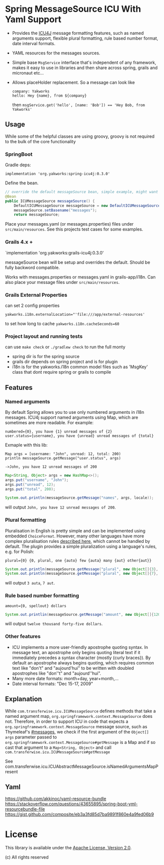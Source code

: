 # Spring MessageSource ICU With Yaml Support

- Provides the [ICU4J](http://site.icu-project.org/) message formatting features, such as named arguments support, flexible plural formatting,
rule based number format, date interval formats.

- YAML resources for the messages sources. 

- Simple base `MsgService` interface that's independent of any framework, makes it easy to use
  in libraries and then share across spring, grails and micronaut etc...

- Allows placeHolder replacement. So a message can look like 
  ``` 
  company: Yakworks
  hello: Hey {name}, from ${company}
  ```
  then  `msgService.get('hello', [name: 'Bob']) == 'Hey Bob, from Yakworks'`

## Usage

While some of the helpful classes are using groovy, groovy is not required to the bulk 
of the core functionality

### SpringBoot

Gradle deps:
```
implementation 'org.yakworks:spring-icu4j:0.3.0'
```

Define the bean.

```Java
// override the default messageSource bean, simple example, might want to build further
@Bean
public ICUMessageSource messageSource() {
    DefaultICUMessageSource messageSource = new DefaultICUMessageSource();
    messageSource.setBasename("messages");
    return messageSource;
```

Place your messages.yaml (or messages.properties) files under `src/main/resources`. 
See this projects test cases for some examples.

### Grails 4.x +

`implementation 'org.yakworks:grails-icu4j:0.3.0'

messageSource bean will be setup and overrides the default. Should be fully backword compatible.

Works with messages.properties or messages.yaml in grails-app/i18n. Can also place your message files under `src/main/resources`. 

### Grails External Properties

can set 2 config properties

`yakworks.i18n.externalLocation="'file:///app/external-resources'`

to set how long to cache
`yakworks.i18n.cacheSeconds=60`

### Project layout and running tests

can use `make check` or `./gradlew check` to run the full monty

- spring dir is for the spring source
- grails dir depends on spring project and is for plugin
- i18n is for the yakworks.i18n common model files such as 'MsgKey' class that dont require spring or grails to compile


## Features

### Named arguments

By default Spring allows you to use only numbered arguments in i18n messages. ICU4j support named arguments using Map,
which are sometimes are more readable. For example:

```
numbered={0}, you have {1} unread messages of {2}
user.status={username}, you have {unread} unread messages of {total}
```

Exmaple with this lib:

```grooovy
Map args = [username: "John", unread: 12, total: 200)
println messageSource.getMessage("user.status", args)

->John, you have 12 unread messages of 200
```

```Java
Map<String, Object> args = new HashMap<>();
args.put("username", "John");
args.put("unread", 12);
args.put("total", 200);

System.out.println(messageSource.getMessage("names", args, locale));
```

will output `John, you have 12 unread messages of 200`.

### Plural formatting

Pluralisation in English is pretty simple and can be implemented using embedded `ChoiceFormat`. However, many other
languages have more complex pluralisation rules [described here](http://unicode.org/repos/cldr-tmp/trunk/diff/supplemental/language_plural_rules.html),
which cannot be handled by default. The plugin provides a simple pluralization using a language's rules, e.g. for Polish:

```
plural={0} {0, plural, one {auto} few {auta} many {aut} other{aut}}
```

```Java
System.out.println(messageSource.getMessage("plural", new Object[]{3}, locale));
System.out.println(messageSource.getMessage("plural", new Object[]{7}, locale));
```

will output `3 auta`, `7 aut`.

### Rule based number formatting

```
amount={0, spellout} dollars
```

```Java
System.out.printlin(messageSource.getMessage("amount", new Object[]{12045}, locale));
```

will output `twelve thousand forty-five dollars`.

### Other features

- ICU implements a more user-friendly apostrophe quoting syntax. In message text, an apostrophe only begins quoting
literal text if it immediately precedes a syntax character (mostly {curly braces}). By default an apostrophe always
begins quoting, which requires common text like "don't" and "aujourd'hui" to be written with doubled apostrophes like "don''t" and "aujourd''hui".
- Many more date formats: month+day, year+month,...
- Date interval formats: "Dec 15-17, 2009"


## Explanation

While `com.transferwise.icu.ICUMessageSource` defines methods that take a named argument map, `org.springframework.context.MessageSource` does not. 
Therefore, in order to support ICU in code that expects a `org.springframework.context.MessageSource` message source, 
such as Thymeleaf's [#messages](https://www.thymeleaf.org/doc/tutorials/2.1/usingthymeleaf.html#messages-1), 
we check if the first argument of the `Object[] args` parameter passed to `org.springframework.context.MessageSource#getMessage` 
is a Map and if so cast that argument to a `Map<String, Object>` and call `com.transferwise.icu.ICUMessageSource#getMessage`

See com.transferwise.icu.ICUAbstractMessageSource.isNamedArgumentsMapPresent

## Yaml

https://github.com/akkinoc/yaml-resource-bundle
https://stackoverflow.com/questions/43655895/spring-boot-yml-resourcebundle-file
https://gist.github.com/composite/eb3a3fd85d7ba9891f860e4a9fed06b9


# License
This library is available under the [Apache License, Version 2.0](http://www.apache.org/licenses/LICENSE-2.0).

(c) All rights reserved
